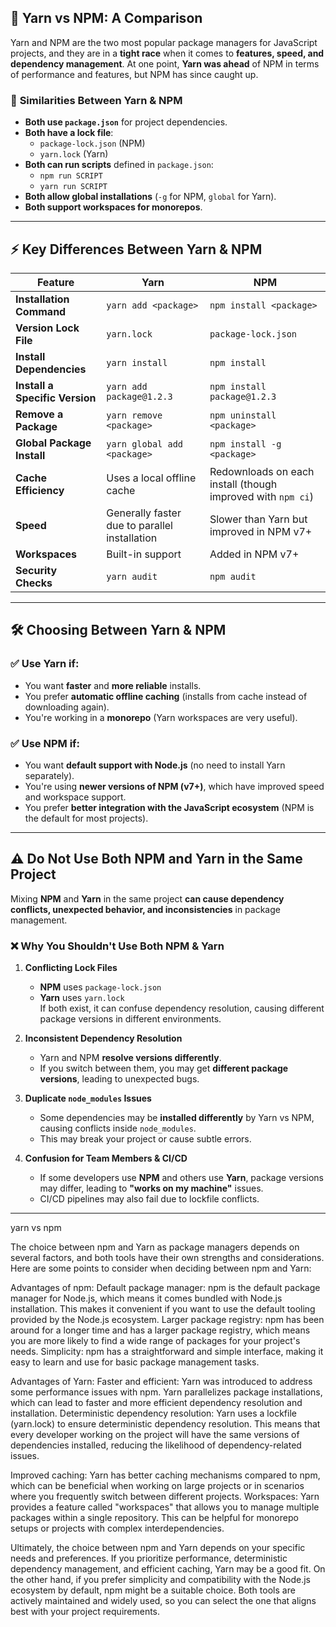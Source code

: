 
## 📌 **Yarn vs NPM: A Comparison**

Yarn and NPM are the two most popular package managers for JavaScript projects, and they are in a **tight race** when it comes to **features, speed, and dependency management**. At one point, **Yarn was ahead** of NPM in terms of performance and features, but NPM has since caught up.

### 🔹 **Similarities Between Yarn & NPM**

- **Both use `package.json`** for project dependencies.
- **Both have a lock file**:
    - `package-lock.json` (NPM)
    - `yarn.lock` (Yarn)
- **Both can run scripts** defined in `package.json`:
    - `npm run SCRIPT`
    - `yarn run SCRIPT`
- **Both allow global installations** (`-g` for NPM, `global` for Yarn).
- **Both support workspaces for monorepos**.

---

## ⚡ **Key Differences Between Yarn & NPM**

|Feature|Yarn|NPM|
|---|---|---|
|**Installation Command**|`yarn add <package>`|`npm install <package>`|
|**Version Lock File**|`yarn.lock`|`package-lock.json`|
|**Install Dependencies**|`yarn install`|`npm install`|
|**Install a Specific Version**|`yarn add package@1.2.3`|`npm install package@1.2.3`|
|**Remove a Package**|`yarn remove <package>`|`npm uninstall <package>`|
|**Global Package Install**|`yarn global add <package>`|`npm install -g <package>`|
|**Cache Efficiency**|Uses a local offline cache|Redownloads on each install (though improved with `npm ci`)|
|**Speed**|Generally faster due to parallel installation|Slower than Yarn but improved in NPM v7+|
|**Workspaces**|Built-in support|Added in NPM v7+|
|**Security Checks**|`yarn audit`|`npm audit`|

---

## 🛠️ **Choosing Between Yarn & NPM**

### ✅ **Use Yarn if:**

- You want **faster** and **more reliable** installs.
- You prefer **automatic offline caching** (installs from cache instead of downloading again).
- You're working in a **monorepo** (Yarn workspaces are very useful).

### ✅ **Use NPM if:**

- You want **default support with Node.js** (no need to install Yarn separately).
- You're using **newer versions of NPM (v7+)**, which have improved speed and workspace support.
- You prefer **better integration with the JavaScript ecosystem** (NPM is the default for most projects).

---
## ⚠️ **Do Not Use Both NPM and Yarn in the Same Project**

Mixing **NPM** and **Yarn** in the same project **can cause dependency conflicts, unexpected behavior, and inconsistencies** in package management.

### ❌ **Why You Shouldn't Use Both NPM & Yarn**

1. **Conflicting Lock Files**
    
    - **NPM** uses `package-lock.json`
    - **Yarn** uses `yarn.lock`  
        If both exist, it can confuse dependency resolution, causing different package versions in different environments.
2. **Inconsistent Dependency Resolution**
    
    - Yarn and NPM **resolve versions differently**.
    - If you switch between them, you may get **different package versions**, leading to unexpected bugs.
3. **Duplicate `node_modules` Issues**
    
    - Some dependencies may be **installed differently** by Yarn vs NPM, causing conflicts inside `node_modules`.
    - This may break your project or cause subtle errors.
4. **Confusion for Team Members & CI/CD**
    
    - If some developers use **NPM** and others use **Yarn**, package versions may differ, leading to **"works on my machine"** issues.
    - CI/CD pipelines may also fail due to lockfile conflicts.

---


yarn vs npm

The choice between npm and Yarn as package managers depends on several factors, and both tools have their own strengths and considerations. Here are some points to consider when deciding between npm and Yarn:

Advantages of npm:
Default package manager: npm is the default package manager for Node.js, which means it comes bundled with Node.js installation. This makes it convenient if you want to use the default tooling provided by the Node.js ecosystem.
Larger package registry: npm has been around for a longer time and has a larger package registry, which means you are more likely to find a wide range of packages for your project's needs.
Simplicity: npm has a straightforward and simple interface, making it easy to learn and use for basic package management tasks.

Advantages of Yarn:
Faster and efficient: Yarn was introduced to address some performance issues with npm. Yarn parallelizes package installations, which can lead to faster and more efficient dependency resolution and installation.
Deterministic dependency resolution: Yarn uses a lockfile (yarn.lock) to ensure deterministic dependency resolution. This means that every developer working on the project will have the same versions of dependencies installed, reducing the likelihood of dependency-related issues.

Improved caching: Yarn has better caching mechanisms compared to npm, which can be beneficial when working on large projects or in scenarios where you frequently switch between different projects.
Workspaces: Yarn provides a feature called "workspaces" that allows you to manage multiple packages within a single repository. This can be helpful for monorepo setups or projects with complex interdependencies.

Ultimately, the choice between npm and Yarn depends on your specific needs and preferences. If you prioritize performance, deterministic dependency management, and efficient caching, Yarn may be a good fit. On the other hand, if you prefer simplicity and compatibility with the Node.js ecosystem by default, npm might be a suitable choice. Both tools are actively maintained and widely used, so you can select the one that aligns best with your project requirements.